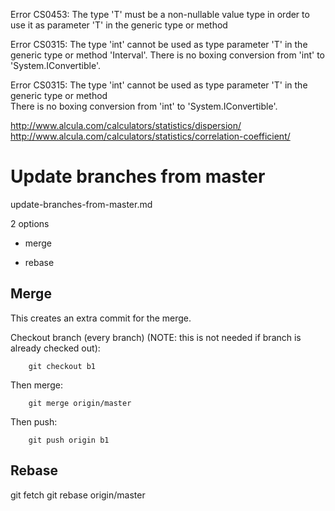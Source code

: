 Error CS0453: 
The type 'T' must be a non-nullable value type in order to use it as parameter 'T' 
in the generic type or method  


Error CS0315:
The type 'int' cannot be used as type parameter 'T' in the generic type or method 'Interval<T>'. 
There is no boxing conversion from 'int' to 'System.IConvertible'. 

Error CS0315:
The type 'int' cannot be used as type parameter 'T' in the generic type or method  
There is no boxing conversion from 'int' to 'System.IConvertible'. 




http://www.alcula.com/calculators/statistics/dispersion/
http://www.alcula.com/calculators/statistics/correlation-coefficient/


# Update branches from master

update-branches-from-master.md

2 options

*   merge

*   rebase

## Merge

This creates an extra commit for the merge.

Checkout branch (every branch) (NOTE: this is not needed if branch is already checked out):

```
    git checkout b1
```

Then merge:

```
    git merge origin/master
```

Then push:

```
    git push origin b1
```

## Rebase

git fetch
git rebase origin/master
